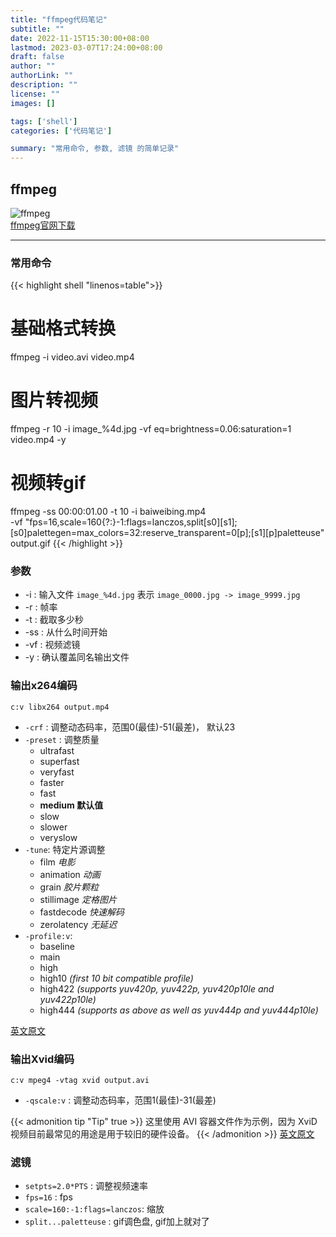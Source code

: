 ```yaml
---
title: "ffmpeg代码笔记"
subtitle: ""
date: 2022-11-15T15:30:00+08:00
lastmod: 2023-03-07T17:24:00+08:00
draft: false
author: ""
authorLink: ""
description: ""
license: ""
images: []

tags: ['shell']
categories: ['代码笔记']

summary: "常用命令, 参数, 滤镜 的简单记录"
---
```


## ffmpeg  
![ffmpeg](https://trac.ffmpeg.org/ffmpeg-logo.png)  
[ffmpeg官网下载](https://ffmpeg.org/download.html)   

-------------------------------------

### 常用命令

{{< highlight shell "linenos=table">}}
# 基础格式转换
ffmpeg -i video.avi video.mp4

# 图片转视频
ffmpeg -r 10 -i image_%4d.jpg -vf eq=brightness=0.06:saturation=1 video.mp4 -y

# 视频转gif
ffmpeg -ss 00:00:01.00 -t 10 -i baiweibing.mp4 \
-vf "fps=16,scale=160{?:}-1:flags=lanczos,split[s0][s1];[s0]palettegen=max_colors=32:reserve_transparent=0[p];[s1][p]paletteuse" \
output.gif
{{< /highlight >}}

### 参数
- -i : 输入文件 `image_%4d.jpg` 表示 `image_0000.jpg -> image_9999.jpg`
- -r : 帧率
- -t : 截取多少秒
- -ss : 从什么时间开始 
- -vf : 视频滤镜
- -y : 确认覆盖同名输出文件

### 输出x264编码
`c:v libx264 output.mp4`
- `-crf` : 调整动态码率，范围0(最佳)-51(最差)， 默认23
- `-preset` : 调整质量
    - ultrafast
    - superfast
    - veryfast
    - faster
    - fast
    - **medium 默认值**
    - slow
    - slower
    - veryslow
- `-tune`: 特定片源调整
    - film  *电影*
    - animation  *动画*
    - grain  *胶片颗粒*
    - stillimage  *定格图片*
    - fastdecode  *快速解码*
    - zerolatency  *无延迟*
- `-profile:v`: 
    - baseline
    - main
    - high
    - high10  *(first 10 bit compatible profile)*
    - high422 *(supports yuv420p, yuv422p, yuv420p10le and yuv422p10le)*
    - high444 *(supports as above as well as yuv444p and yuv444p10le)*

[英文原文](https://trac.ffmpeg.org/wiki/Encode/H.264)

### 输出Xvid编码
`c:v mpeg4 -vtag xvid output.avi`

- `-qscale:v` : 调整动态码率，范围1(最佳)-31(最差)

{{< admonition tip "Tip" true >}}
这里使用 AVI 容器文件作为示例，因为 XviD 视频目前最常见的用途是用于较旧的硬件设备。
{{< /admonition >}}
[英文原文](https://trac.ffmpeg.org/wiki/Encode/MPEG-4)

### 滤镜
- `setpts=2.0*PTS` : 调整视频速率
- `fps=16` : fps
- `scale=160:-1:flags=lanczos`: 缩放
- `split...paletteuse` : gif调色盘, gif加上就对了
